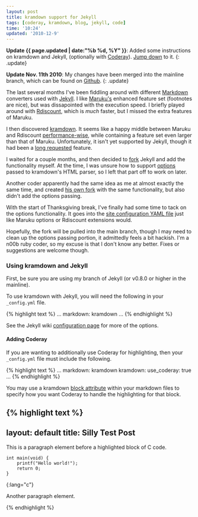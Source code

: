 ```yaml
---
layout: post
title: kramdown support for Jekyll
tags: [coderay, kramdown, blog, jekyll, code]
time: '10:24'
updated: '2010-12-9'
---
```



**Update {{ page.updated | date:"%b %d, %Y" }}**: Added some instructions on kramdown and Jekyll, (optionally with [Coderay][]).  [Jump down][] to it.
{: .update}

**Update Nov. 11th 2010**: My changes have been merged into the mainline branch, which can be found on [Github][Jekyll].
{: .update}

The last several months I've been fiddling around with different [Markdown][] converters used with [Jekyll][Jekyll readme].  I like [Maruku's][maruku] enhanced feature set (footnotes are nice), but was dissapointed with the execution speed.  I briefly played around with [Rdiscount][], which is *much* faster, but I missed the extra features of Maruku.

[Markdown]:http://daringfireball.net/projects/markdown/
[Jekyll]:https://github.com/mojombo/jekyll
[Jekyll readme]:https://github.com/mojombo/jekyll#readme
[maruku]:http://maruku.rubyforge.org/maruku.html
[Rdiscount]:https://github.com/rtomayko/rdiscount#readme
[Coderay]:http://coderay.rubychan.de/
[Jump Down]:#using-kramdown-and-jekyll

I then discovered [kramdown][].  It seems like a happy middle between Maruku and Rdiscount [performance-wise][performance], while containing a feature set even larger than that of Maruku.  Unfortunately, it isn't yet supported by Jekyll, though it had been a [long requested][] feature.

[kramdown]:http://kramdown.rubyforge.org/
[performance]:http://kramdown.rubyforge.org/tests.html
[long requested]:https://github.com/mojombo/jekyll/issuesearch?state=open&q=kramdown#issue/175

I waited for a couple months, and then decided to [fork][] Jekyll and add the functionality myself.  At the time, I was unsure how to support [options][] passed to kramdown's HTML parser, so I left that part off to work on later.

[fork]:https://github.com/jasongraham/jekyll
[options]:http://kramdown.rubyforge.org/converter/html.html#options

Another coder apparently had the same idea as me at almost exactly the same time, and created [his own fork][] with the same functionality, but also didn't add the options passing.

[his own fork]:https://github.com/digitalsanctum/jekyll/tree/add_kramdown_support

With the start of Thanksgiving break, I've finally had some time to tack on the options functionality.  It goes into the [site configuration YAML file][config] just like Maruku options or Rdiscount extensions would.

[config]:https://github.com/jasongraham/jekyll/wiki/Configuration

Hopefully, the fork will be pulled into the main branch, though I may need to clean up the options passing portion, it admittedly feels a bit hackish.  I'm a n00b ruby coder, so my excuse is that I don't know any better.  Fixes or suggestions are welcome though.

### Using kramdown and Jekyll ###

First, be sure you are using my branch of Jekyll (or v0.8.0 or higher in the mainline).

To use kramdown with Jekyll, you will need the following in your `_config.yml` file.

{% highlight text %}
...
markdown: kramdown
...
{% endhighlight %}

See the Jekyll wiki [configuration page][config] for more of the options.

#### Adding Coderay ####

If you are wanting to additionally use Coderay for highlighting, then your `_config.yml` file must include the following.

{% highlight text %}
...
markdown: kramdown
kramdown:
  use_coderay: true
...
{% endhighlight %}

You may use a kramdown [block attribute][] within your markdown files to specify how you want Coderay to handle the highlighting for that block.

{% highlight text %}
---
layout: default
title: Silly Test Post
---

This is a paragraph element before a highlighted block of C code.

    int main(void) {
        printf("Hello world!");
        return 0;
    }
{:lang="c"}

Another paragraph element.

{% endhighlight %}

[block attribute]:http://kramdown.rubyforge.org/syntax.html#block-ials
